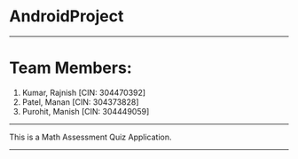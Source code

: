 # AndroidProject
------------------------------------------------------------------------------------

# Team Members:                                                                                                                           
1. Kumar, Rajnish [CIN: 304470392]                                                                                                                                                                                                               
2. Patel, Manan [CIN: 304373828]
3. Purohit, Manish [CIN: 304449059]

------------------------------------------------------------------------------------

This is a Math Assessment Quiz Application.

------------------------------------------------------------------------------------
